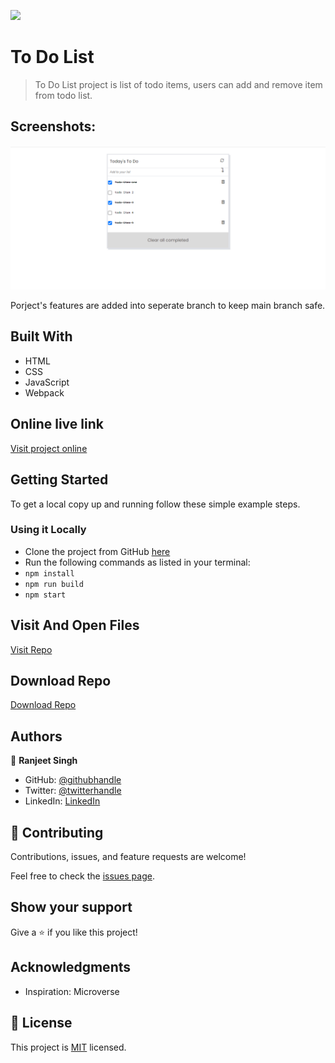 ![](https://img.shields.io/badge/thecodechaser-blueviolet)

# To Do List

> To Do List project is list of todo items, users can add and remove item from todo list.

## Screenshots:

![screenshot](./src/images/Screenshot1.png)

Porject's features are added into seperate branch to keep main branch safe.

## Built With

- HTML
- CSS
- JavaScript
- Webpack

## Online live link

[Visit project online](https://thecodechaser.github.io/todo-list/dist/)

## Getting Started

To get a local copy up and running follow these simple example steps.

### Using it Locally
- Clone the project from GitHub [here](git@github.com:thecodechaser/todo-list.git)
- Run the following commands as listed in your terminal:
- `npm install`
- `npm run build`
- `npm start`

## Visit And Open Files

[Visit Repo](https://github.com/thecodechaser/todo-list)

## Download Repo

[Download Repo](https://github.com/thecodechaser/todo-list/archive/refs/heads/main.zip)

## Authors

👤 **Ranjeet Singh**

- GitHub: [@githubhandle](https://github.com/thecodechaser)
- Twitter: [@twitterhandle](https://twitter.com/thecodechaser)
- LinkedIn: [LinkedIn](https://linkedin.com/in/thecodechaser)

## 🤝 Contributing

Contributions, issues, and feature requests are welcome!

Feel free to check the [issues page](https://github.com/thecodechaser/todo-list/issues).

## Show your support

Give a ⭐️ if you like this project!

## Acknowledgments

- Inspiration: Microverse

## 📝 License

This project is [MIT](./MIT.md) licensed.
